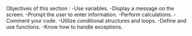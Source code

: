 Objectives of this section :
-Use variables.
-Display a message on the screen.
-Prompt the user to enter information.
-Perform calculations.
-Comment your code.
-Utilize conditional structures and loops.
-Define and use functions.
-Know how to handle exceptions.

